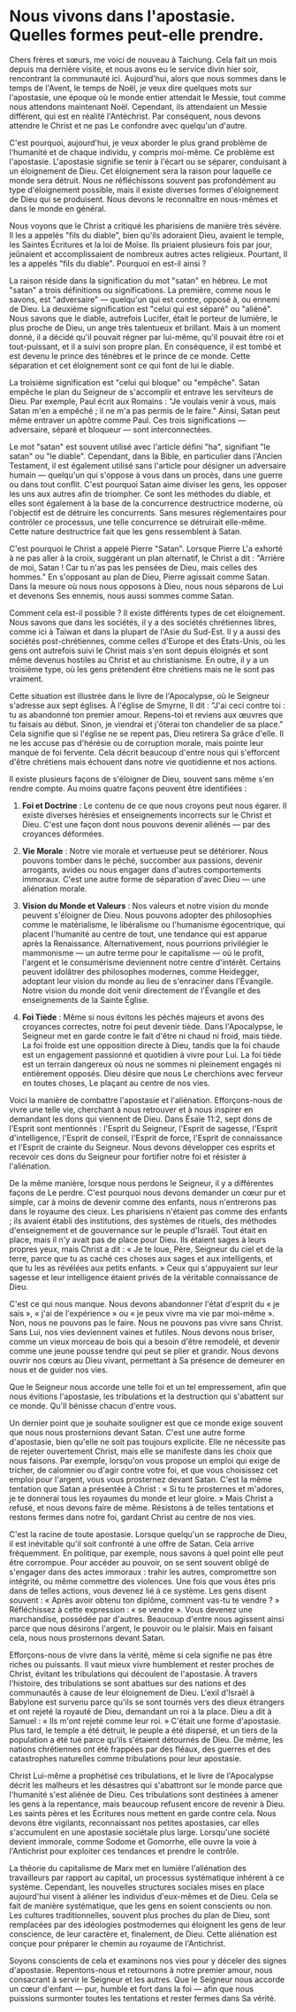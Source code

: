 # Nous vivons dans l'apostasie. Quelles formes peut-elle prendre.

Chers frères et sœurs, me voici de nouveau à Taichung. Cela fait un mois depuis ma dernière visite, et nous avons eu le service divin hier soir, rencontrant la communauté ici. Aujourd'hui, alors que nous sommes dans le temps de l'Avent, le temps de Noël, je veux dire quelques mots sur l'apostasie, une époque où le monde entier attendait le Messie, tout comme nous attendons maintenant Noël. Cependant, ils attendaient un Messie différent, qui est en réalité l'Antéchrist. Par conséquent, nous devons attendre le Christ et ne pas Le confondre avec quelqu'un d'autre.

C'est pourquoi, aujourd'hui, je veux aborder le plus grand problème de l'humanité et de chaque individu, y compris moi-même. Ce problème est l'apostasie. L'apostasie signifie se tenir à l'écart ou se séparer, conduisant à un éloignement de Dieu. Cet éloignement sera la raison pour laquelle ce monde sera détruit. Nous ne réfléchissons souvent pas profondément au type d'éloignement possible, mais il existe diverses formes d'éloignement de Dieu qui se produisent. Nous devons le reconnaître en nous-mêmes et dans le monde en général.

Nous voyons que le Christ a critiqué les pharisiens de manière très sévère. Il les a appelés "fils du diable", bien qu'ils adoraient Dieu, avaient le temple, les Saintes Écritures et la loi de Moïse. Ils priaient plusieurs fois par jour, jeûnaient et accomplissaient de nombreux autres actes religieux. Pourtant, Il les a appelés "fils du diable". Pourquoi en est-il ainsi ?

La raison réside dans la signification du mot "satan" en hébreu. Le mot "satan" a trois définitions ou significations. La première, comme nous le savons, est "adversaire" — quelqu'un qui est contre, opposé à, ou ennemi de Dieu. La deuxième signification est "celui qui est séparé" ou "aliéné". Nous savons que le diable, autrefois Lucifer, était le porteur de lumière, le plus proche de Dieu, un ange très talentueux et brillant. Mais à un moment donné, il a décidé qu'il pouvait régner par lui-même, qu'il pouvait être roi et tout-puissant, et il a suivi son propre plan. En conséquence, il est tombé et est devenu le prince des ténèbres et le prince de ce monde. Cette séparation et cet éloignement sont ce qui font de lui le diable.

La troisième signification est "celui qui bloque" ou "empêche". Satan empêche le plan du Seigneur de s'accomplir et entrave les serviteurs de Dieu. Par exemple, Paul écrit aux Romains : "Je voulais venir à vous, mais Satan m'en a empêché ; il ne m'a pas permis de le faire." Ainsi, Satan peut même entraver un apôtre comme Paul. Ces trois significations — adversaire, séparé et bloqueur — sont interconnectées.

Le mot "satan" est souvent utilisé avec l'article défini "ha", signifiant "le satan" ou "le diable". Cependant, dans la Bible, en particulier dans l'Ancien Testament, il est également utilisé sans l'article pour désigner un adversaire humain — quelqu'un qui s'oppose à vous dans un procès, dans une guerre ou dans tout conflit. C'est pourquoi Satan aime diviser les gens, les opposer les uns aux autres afin de triompher. Ce sont les méthodes du diable, et elles sont également à la base de la concurrence destructrice moderne, où l'objectif est de détruire les concurrents. Sans mesures réglementaires pour contrôler ce processus, une telle concurrence se détruirait elle-même. Cette nature destructrice fait que les gens ressemblent à Satan.

C'est pourquoi le Christ a appelé Pierre "Satan". Lorsque Pierre L'a exhorté à ne pas aller à la croix, suggérant un plan alternatif, le Christ a dit : "Arrière de moi, Satan ! Car tu n'as pas les pensées de Dieu, mais celles des hommes." En s'opposant au plan de Dieu, Pierre agissait comme Satan. Dans la mesure où nous nous opposons à Dieu, nous nous séparons de Lui et devenons Ses ennemis, nous aussi sommes comme Satan.

Comment cela est-il possible ? Il existe différents types de cet éloignement. Nous savons que dans les sociétés, il y a des sociétés chrétiennes libres, comme ici à Taïwan et dans la plupart de l'Asie du Sud-Est. Il y a aussi des sociétés post-chrétiennes, comme celles d'Europe et des États-Unis, où les gens ont autrefois suivi le Christ mais s'en sont depuis éloignés et sont même devenus hostiles au Christ et au christianisme. En outre, il y a un troisième type, où les gens prétendent être chrétiens mais ne le sont pas vraiment.

Cette situation est illustrée dans le livre de l'Apocalypse, où le Seigneur s'adresse aux sept églises. À l'église de Smyrne, Il dit : "J'ai ceci contre toi : tu as abandonné ton premier amour. Repens-toi et reviens aux œuvres que tu faisais au début. Sinon, je viendrai et j'ôterai ton chandelier de sa place." Cela signifie que si l'église ne se repent pas, Dieu retirera Sa grâce d'elle. Il ne les accuse pas d'hérésie ou de corruption morale, mais pointe leur manque de foi fervente. Cela décrit beaucoup d'entre nous qui s'efforcent d'être chrétiens mais échouent dans notre vie quotidienne et nos actions.

Il existe plusieurs façons de s'éloigner de Dieu, souvent sans même s'en rendre compte. Au moins quatre façons peuvent être identifiées :

1. **Foi et Doctrine** : Le contenu de ce que nous croyons peut nous égarer. Il existe diverses hérésies et enseignements incorrects sur le Christ et Dieu. C'est une façon dont nous pouvons devenir aliénés — par des croyances déformées.

2. **Vie Morale** : Notre vie morale et vertueuse peut se détériorer. Nous pouvons tomber dans le péché, succomber aux passions, devenir arrogants, avides ou nous engager dans d'autres comportements immoraux. C'est une autre forme de séparation d'avec Dieu — une aliénation morale.

3. **Vision du Monde et Valeurs** : Nos valeurs et notre vision du monde peuvent s'éloigner de Dieu. Nous pouvons adopter des philosophies comme le matérialisme, le libéralisme ou l'humanisme égocentrique, qui placent l'humanité au centre de tout, une tendance qui est apparue après la Renaissance. Alternativement, nous pourrions privilégier le mammonisme — un autre terme pour le capitalisme — où le profit, l'argent et le consumérisme deviennent notre centre d'intérêt. Certains peuvent idolâtrer des philosophes modernes, comme Heidegger, adoptant leur vision du monde au lieu de s'enraciner dans l'Évangile. Notre vision du monde doit venir directement de l'Évangile et des enseignements de la Sainte Église.

4. **Foi Tiède** : Même si nous évitons les péchés majeurs et avons des croyances correctes, notre foi peut devenir tiède. Dans l'Apocalypse, le Seigneur met en garde contre le fait d'être ni chaud ni froid, mais tiède. La foi froide est une opposition directe à Dieu, tandis que la foi chaude est un engagement passionné et quotidien à vivre pour Lui. La foi tiède est un terrain dangereux où nous ne sommes ni pleinement engagés ni entièrement opposés. Dieu désire que nous Le cherchions avec ferveur en toutes choses, Le plaçant au centre de nos vies.

Voici la manière de combattre l'apostasie et l'aliénation. Efforçons-nous de vivre une telle vie, cherchant à nous retrouver et à nous inspirer en demandant les dons qui viennent de Dieu. Dans Ésaïe 11:2, sept dons de l'Esprit sont mentionnés : l'Esprit du Seigneur, l'Esprit de sagesse, l'Esprit d'intelligence, l'Esprit de conseil, l'Esprit de force, l'Esprit de connaissance et l'Esprit de crainte du Seigneur. Nous devons développer ces esprits et recevoir ces dons du Seigneur pour fortifier notre foi et résister à l'aliénation.

De la même manière, lorsque nous perdons le Seigneur, il y a différentes façons de Le perdre. C'est pourquoi nous devons demander un cœur pur et simple, car à moins de devenir comme des enfants, nous n'entrerons pas dans le royaume des cieux. Les pharisiens n'étaient pas comme des enfants ; ils avaient établi des institutions, des systèmes de rituels, des méthodes d'enseignement et de gouvernance sur le peuple d'Israël. Tout était en place, mais il n'y avait pas de place pour Dieu. Ils étaient sages à leurs propres yeux, mais Christ a dit : « Je te loue, Père, Seigneur du ciel et de la terre, parce que tu as caché ces choses aux sages et aux intelligents, et que tu les as révélées aux petits enfants. » Ceux qui s'appuyaient sur leur sagesse et leur intelligence étaient privés de la véritable connaissance de Dieu.

C'est ce qui nous manque. Nous devons abandonner l'état d'esprit du « je sais », « j'ai de l'expérience » ou « je peux vivre ma vie par moi-même ». Non, nous ne pouvons pas le faire. Nous ne pouvons pas vivre sans Christ. Sans Lui, nos vies deviennent vaines et futiles. Nous devons nous briser, comme un vieux morceau de bois qui a besoin d'être remodelé, et devenir comme une jeune pousse tendre qui peut se plier et grandir. Nous devons ouvrir nos cœurs au Dieu vivant, permettant à Sa présence de demeurer en nous et de guider nos vies.

Que le Seigneur nous accorde une telle foi et un tel empressement, afin que nous évitions l'apostasie, les tribulations et la destruction qui s'abattent sur ce monde. Qu'Il bénisse chacun d'entre vous.

Un dernier point que je souhaite souligner est que ce monde exige souvent que nous nous prosternions devant Satan. C'est une autre forme d'apostasie, bien qu'elle ne soit pas toujours explicite. Elle ne nécessite pas de rejeter ouvertement Christ, mais elle se manifeste dans les choix que nous faisons. Par exemple, lorsqu'on vous propose un emploi qui exige de tricher, de calomnier ou d'agir contre votre foi, et que vous choisissez cet emploi pour l'argent, vous vous prosternez devant Satan. C'est la même tentation que Satan a présentée à Christ : « Si tu te prosternes et m'adores, je te donnerai tous les royaumes du monde et leur gloire. » Mais Christ a refusé, et nous devons faire de même. Résistons à de telles tentations et restons fermes dans notre foi, gardant Christ au centre de nos vies.

C'est la racine de toute apostasie. Lorsque quelqu'un se rapproche de Dieu, il est inévitable qu'il soit confronté à une offre de Satan. Cela arrive fréquemment. En politique, par exemple, nous savons à quel point elle peut être corrompue. Pour accéder au pouvoir, on se sent souvent obligé de s'engager dans des actes immoraux : trahir les autres, compromettre son intégrité, ou même commettre des violences. Une fois que vous êtes pris dans de telles actions, vous devenez lié à ce système. Les gens disent souvent : « Après avoir obtenu ton diplôme, comment vas-tu te vendre ? » Réfléchissez à cette expression : « se vendre ». Vous devenez une marchandise, possédée par d'autres. Beaucoup d'entre nous agissent ainsi parce que nous désirons l'argent, le pouvoir ou le plaisir. Mais en faisant cela, nous nous prosternons devant Satan.

Efforçons-nous de vivre dans la vérité, même si cela signifie ne pas être riches ou puissants. Il vaut mieux vivre humblement et rester proches de Christ, évitant les tribulations qui découlent de l'apostasie. À travers l'histoire, des tribulations se sont abattues sur des nations et des communautés à cause de leur éloignement de Dieu. L'exil d'Israël à Babylone est survenu parce qu'ils se sont tournés vers des dieux étrangers et ont rejeté la royauté de Dieu, demandant un roi à la place. Dieu a dit à Samuel : « Ils m'ont rejeté comme leur roi. » C'était une forme d'apostasie. Plus tard, le temple a été détruit, le peuple a été dispersé, et un tiers de la population a été tué parce qu'ils s'étaient détournés de Dieu. De même, les nations chrétiennes ont été frappées par des fléaux, des guerres et des catastrophes naturelles comme tribulations pour leur apostasie.

Christ Lui-même a prophétisé ces tribulations, et le livre de l'Apocalypse décrit les malheurs et les désastres qui s'abattront sur le monde parce que l'humanité s'est aliénée de Dieu. Ces tribulations sont destinées à amener les gens à la repentance, mais beaucoup refusent encore de revenir à Dieu. Les saints pères et les Écritures nous mettent en garde contre cela. Nous devons être vigilants, reconnaissant nos petites apostasies, car elles s'accumulent en une apostasie sociétale plus large. Lorsqu'une société devient immorale, comme Sodome et Gomorrhe, elle ouvre la voie à l'Antichrist pour exploiter ces tendances et prendre le contrôle.

La théorie du capitalisme de Marx met en lumière l'aliénation des travailleurs par rapport au capital, un processus systématique inhérent à ce système. Cependant, les nouvelles structures sociales mises en place aujourd'hui visent à aliéner les individus d'eux-mêmes et de Dieu. Cela se fait de manière systématique, que les gens en soient conscients ou non. Les cultures traditionnelles, souvent plus proches du plan de Dieu, sont remplacées par des idéologies postmodernes qui éloignent les gens de leur conscience, de leur caractère et, finalement, de Dieu. Cette aliénation est conçue pour préparer le chemin au royaume de l'Antichrist.

Soyons conscients de cela et examinons nos vies pour y déceler des signes d'apostasie. Repentons-nous et retournons à notre premier amour, nous consacrant à servir le Seigneur et les autres. Que le Seigneur nous accorde un cœur d'enfant — pur, humble et fort dans la foi — afin que nous puissions surmonter toutes les tentations et rester fermes dans Sa vérité.

